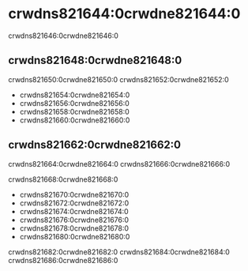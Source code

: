 # crwdns821644:0crwdne821644:0

<p class="description">crwdns821646:0crwdne821646:0</p>

## crwdns821648:0crwdne821648:0

crwdns821650:0crwdne821650:0 crwdns821652:0crwdne821652:0

- crwdns821654:0crwdne821654:0
- crwdns821656:0crwdne821656:0
- crwdns821658:0crwdne821658:0
- crwdns821660:0crwdne821660:0

## crwdns821662:0crwdne821662:0

crwdns821664:0crwdne821664:0 crwdns821666:0crwdne821666:0

crwdns821668:0crwdne821668:0

- crwdns821670:0crwdne821670:0
- crwdns821672:0crwdne821672:0
- crwdns821674:0crwdne821674:0
- crwdns821676:0crwdne821676:0
- crwdns821678:0crwdne821678:0
- crwdns821680:0crwdne821680:0

crwdns821682:0crwdne821682:0 crwdns821684:0crwdne821684:0 crwdns821686:0crwdne821686:0